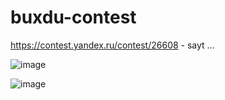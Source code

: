 # buxdu-contest


https://contest.yandex.ru/contest/26608   -  sayt  ... 

![image](https://user-images.githubusercontent.com/58214867/113711271-303b8a00-96fe-11eb-8218-590d7525d416.png)

![image](https://user-images.githubusercontent.com/58214867/113711281-33cf1100-96fe-11eb-968b-2bef79d51d7a.png)



